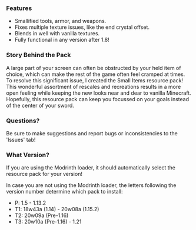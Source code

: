 ### Features
- Smallified tools, armor, and weapons.
- Fixes multiple texture issues, like the end crystal offset.
- Blends in well with vanilla textures.
- Fully functional in any version after 1.8!

### Story Behind the Pack
A large part of your screen can often be obstructed by your held item of choice, which can make the rest of the game often feel cramped at times. To resolve this significant issue, I created the Small Items resource pack! This wonderful assortment of rescales and recreations results in a more open feeling while keeping the new looks near and dear to vanilla Minecraft. Hopefully, this resource pack can keep you focussed on your goals instead of the center of your sword.

### Questions?

Be sure to make suggestions and report bugs or inconsistencies to the 'Issues' tab!

### What Version?
If you are using the Modrinth loader, it should automatically select the resource pack for your version!

In case you are not using the Modrinth loader, the letters following the version number determine which pack to install:
* P: 1.5 - 1.13.2
* T1: 18w43a (1.14) - 20w08a (1.15.2)
* T2: 20w09a (Pre-1.16)
* T3: 20w10a (Pre-1.16) - 1.21
